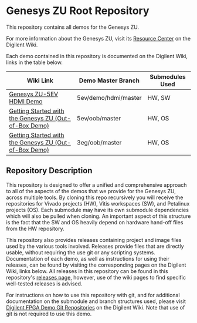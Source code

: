 # Genesys ZU Root Repository

This repository contains all demos for the Genesys ZU.

For more information about the Genesys ZU, visit its [Resource Center](https://reference.digilentinc.com/programmable-logic/genesys-zu/start) on the Digilent Wiki.

Each demo contained in this repository is documented on the Digilent Wiki, links in the table below.

| Wiki Link | Demo Master Branch | Submodules Used |
|-----------|--------------------|-----------------|
| [Genesys ZU-5EV HDMI Demo](https://reference.digilentinc.com/learn/programmable-logic/tutorials/genesys-zu-5ev-demo-hdmi/start) | 5ev/demo/hdmi/master  | HW, SW |
| [Getting Started with the Genesys ZU (Out-of-Box Demo)](https://reference.digilentinc.com/programmable-logic/genesys-zu/getting-started) | 5ev/oob/master  | HW, OS |
| [Getting Started with the Genesys ZU (Out-of-Box Demo)](https://reference.digilentinc.com/programmable-logic/genesys-zu/getting-started) | 3eg/oob/master  | HW, OS |


## Repository Description

This repository is designed to offer a unified and comprehensive approach to all of the aspects of the demos that we provide for the Genesys ZU, across multiple tools. By cloning this repo recursively you will receive the repositories for Vivado projects (HW), Vitis workspaces (SW), and Petalinux projects (OS). Each submodule may have its own submodule dependencies which will also be pulled when cloning. An important aspect of this structure is the fact that the SW and OS heavily depend on hardware hand-off files from the HW repository.

This repository also provides releases containing project and image files used by the various tools involved. Releases provide files that are directly usable, without requiring the use git or any scripting systems. Documentation of each demo, as well as instructions for using their releases, can be found by visiting the corresponding pages on the Digilent Wiki, links below. All releases in this repository can be found in this repository's [releases page](https://github.com/Digilent/Genesys-ZU/releases), however, use of the wiki pages to find specific well-tested releases is advised.

For instructions on how to use this repository with git, and for additional documentation on the submodule and branch structures used, please visit [Digilent FPGA Demo Git Repositories](https://reference.digilentinc.com/reference/programmable-logic/documents/git) on the Digilent Wiki. Note that use of git is not required to use this demo.
